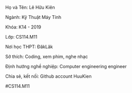 Họ và Tên: Lê Hữu Kiên

Ngành: Kỹ Thuật Máy Tính 

Khóa: K14 - 2019

Lớp: CS114.M11

Nơi học THPT: ĐăkLăk

Sở thích: Coding, xem phim, nghe nhạc

Định hướng nghề nghiệp: Computer engineering engineer

Chia sẻ, kết nối: Github account HuuKien

#CS114.M11
